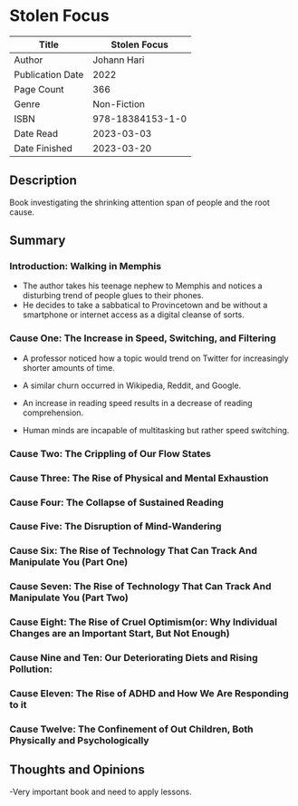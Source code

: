 # Stolen Focus

| Title            | Stolen Focus     |
|------------------|------------------|
| Author           | Johann Hari      |
| Publication Date | 2022             |
| Page Count       | 366              |
| Genre            | Non-Fiction      |
| ISBN             | 978-18384153-1-0 |
| Date Read        | 2023-03-03       |
| Date Finished    | 2023-03-20       |

## Description

Book investigating the shrinking attention span of people and the root cause.

## Summary

### Introduction: Walking in Memphis

- The author takes his teenage nephew to Memphis and notices a disturbing trend of people glues to their phones. 
- He decides to take a sabbatical to Provincetown and be without a smartphone or internet access as a digital cleanse of sorts.

### Cause One: The Increase in Speed, Switching, and Filtering

- A professor noticed how a topic would trend on Twitter for increasingly shorter amounts of time.

- A similar churn occurred in Wikipedia, Reddit, and Google.  

- An increase in reading speed results in a decrease of reading comprehension. 

- Human minds are incapable of multitasking but rather speed switching.

### Cause Two: The Crippling of Our Flow States

### Cause Three: The Rise of Physical and Mental Exhaustion

### Cause Four: The Collapse of Sustained Reading

### Cause Five: The Disruption of Mind-Wandering

### Cause Six: The Rise of Technology That Can Track And Manipulate You (Part One)

### Cause Seven: The Rise of Technology That Can Track And Manipulate You (Part Two)

### Cause Eight: The Rise of Cruel Optimism(or: Why Individual Changes are an Important Start, But Not Enough)

### Cause Nine and Ten: Our Deteriorating Diets and Rising Pollution: 

### Cause Eleven: The Rise of ADHD and How We Are Responding to it

### Cause Twelve: The Confinement of Out Children, Both Physically and Psychologically

## Thoughts and Opinions

-Very important book and need to apply lessons.


